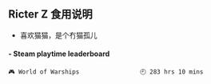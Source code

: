 ## Ricter Z 食用说明
- 喜欢猫猫，是个冇猫孤儿

<!-- steam-box start -->
#### - Steam playtime leaderboard
```text
🎮 World of Warships                 🕘 283 hrs 10 mins
```
<!-- Powered by https://github.com/YouEclipse/steam-box . -->
<!-- steam-box end -->
